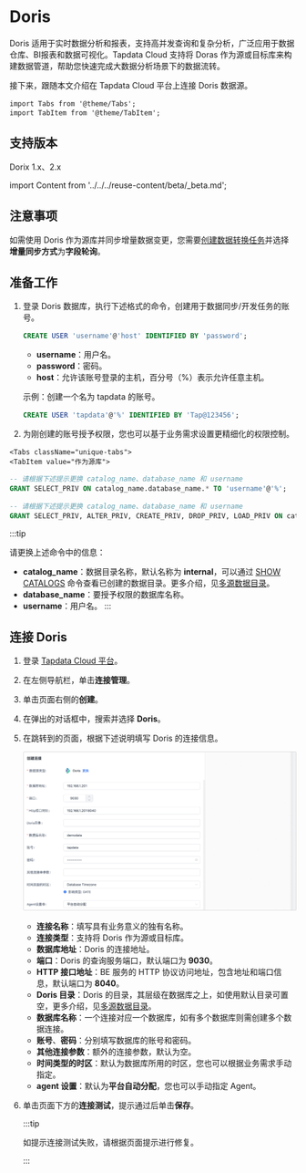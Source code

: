 # Doris

Doris 适用于实时数据分析和报表，支持高并发查询和复杂分析，广泛应用于数据仓库、BI报表和数据可视化。Tapdata Cloud 支持将 Doras 作为源或目标库来构建数据管道，帮助您快速完成大数据分析场景下的数据流转。

接下来，跟随本文介绍在 Tapdata Cloud 平台上连接 Doris 数据源。

```mdx-code-block
import Tabs from '@theme/Tabs';
import TabItem from '@theme/TabItem';
```

## 支持版本

Dorix 1.x、2.x

import Content from '../../../reuse-content/beta/_beta.md';

<Content />

## 注意事项

如需使用 Doris 作为源库并同步增量数据变更，您需要[创建数据转换任务](../../user-guide/data-pipeline/data-development/create-task.md)并选择**增量同步方式**为**字段轮询**。

## 准备工作

1. 登录 Doris 数据库，执行下述格式的命令，创建用于数据同步/开发任务的账号。

   ```sql
   CREATE USER 'username'@'host' IDENTIFIED BY 'password';
   ```

   - **username**：用户名。
   - **password**：密码。
   - **host**：允许该账号登录的主机，百分号（%）表示允许任意主机。

   示例：创建一个名为 tapdata 的账号。

   ```sql
   CREATE USER 'tapdata'@'%' IDENTIFIED BY 'Tap@123456';
   ```

2. 为刚创建的账号授予权限，您也可以基于业务需求设置更精细化的权限控制。

```mdx-code-block
<Tabs className="unique-tabs">
<TabItem value="作为源库">
```
```sql
-- 请根据下述提示更换 catalog_name、database_name 和 username
GRANT SELECT_PRIV ON catalog_name.database_name.* TO 'username'@'%';
```
</TabItem>

<TabItem value="作为目标库">

```sql
-- 请根据下述提示更换 catalog_name、database_name 和 username
GRANT SELECT_PRIV, ALTER_PRIV, CREATE_PRIV, DROP_PRIV, LOAD_PRIV ON catalog_name.database_name.* TO 'username'@'%';
```
</TabItem>
</Tabs>

:::tip

请更换上述命令中的信息：
* **catalog_name**：数据目录名称，默认名称为 **internal**，可以通过 [SHOW CATALOGS](https://doris.apache.org/zh-CN/docs/1.2/sql-manual/sql-reference/Show-Statements/SHOW-CATALOGS) 命令查看已创建的数据目录。更多介绍，见[多源数据目录](https://doris.apache.org/zh-CN/docs/1.2/lakehouse/multi-catalog/)。
* **database_name**：要授予权限的数据库名称。
* **username**：用户名。
:::





## 连接 Doris

1. 登录 [Tapdata Cloud 平台](https://cloud.tapdata.net/console/v3/)。

2. 在左侧导航栏，单击**连接管理**。

3. 单击页面右侧的**创建**。

4. 在弹出的对话框中，搜索并选择 **Doris**。

5. 在跳转到的页面，根据下述说明填写 Doris 的连接信息。

   ![连接 Doris](../../images/connect_doris.png)

    - **连接名称**：填写具有业务意义的独有名称。
    - **连接类型**：支持将 Doris 作为源或目标库。
    - **数据库地址**：Doris 的连接地址。
    - **端口**：Doris 的查询服务端口，默认端口为 **9030**。
    - **HTTP 接口地址**：BE 服务的 HTTP 协议访问地址，包含地址和端口信息，默认端口为 **8040**。
    - **Doris 目录**：Doris 的目录，其层级在数据库之上，如使用默认目录可置空，更多介绍，见[多源数据目录](https://doris.apache.org/zh-CN/docs/1.2/lakehouse/multi-catalog/)。
    - **数据库名称**：一个连接对应一个数据库，如有多个数据库则需创建多个数据连接。
    - **账号**、**密码**：分别填写数据库的账号和密码。
    - **其他连接参数**：额外的连接参数，默认为空。
    - **时间类型的时区**：默认为数据库所用的时区，您也可以根据业务需求手动指定。 
    - **agent 设置**：默认为**平台自动分配**，您也可以手动指定 Agent。

6. 单击页面下方的**连接测试**，提示通过后单击**保存**。

   :::tip

   如提示连接测试失败，请根据页面提示进行修复。

   :::


